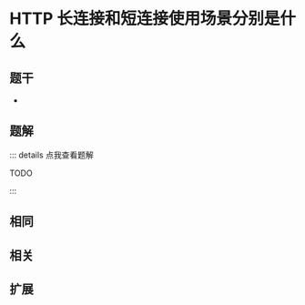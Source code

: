 # HTTP 长连接和短连接使用场景分别是什么


## 题干

- 



## 题解

::: details 点我查看题解

  TODO

:::



## 相同


## 相关


## 扩展

